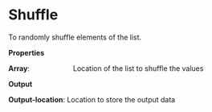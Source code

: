 # Shuffle

To randomly shuffle elements of the list.

 **Properties**
 

**Array**:                      Location of the list to shuffle the values

 **Output**
 

**Output-location**: Location to store the output data